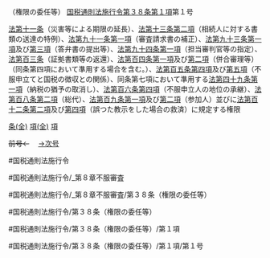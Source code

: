 （権限の委任等）
[国税通則法施行令第３８条第１項](国税通則法施行＿令＿第３８条第１項)第１号

[法第十一条](国税通則法＿＿＿＿＿第１１条第１項)（災害等による期限の延長）、[法第十三条第二項](国税通則法＿＿＿＿＿第１３条第２項)（相続人に対する書類の送達の特例）、[法第九十一条第一項](国税通則法＿＿＿＿＿第９１条第１項)（審査請求書の補正）、[法第九十三条第一項](国税通則法＿＿＿＿＿第９３条第１項)及び[第三項](国税通則法施行＿令＿第３８条第３項)（答弁書の提出等）、[法第九十四条第一項](国税通則法＿＿＿＿＿第９４条第１項)（担当審判官等の指定）、[法第百三条](国税通則法＿＿＿＿＿第１０３条第１項)（証拠書類等の返還）、[法第百四条第一項](国税通則法＿＿＿＿＿第１０４条第１項)及び[第二項](国税通則法施行＿令＿第３８条第２項)（併合審理等）（同条第四項において準用する場合を含む。）、[法第百五条第四項](国税通則法＿＿＿＿＿第１０５条第４項)及び[第五項](国税通則法施行＿令＿第３８条第５項)（不服申立てと国税の徴収との関係）、同条第七項において準用する[法第四十九条第一項](国税通則法＿＿＿＿＿第４９条第１項)（納税の猶予の取消し）、[法第百六条第四項](国税通則法＿＿＿＿＿第１０６条第４項)（不服申立人の地位の承継）、[法第百八条第二項](国税通則法＿＿＿＿＿第１０８条第２項)（総代）、[法第百九条第一項](国税通則法＿＿＿＿＿第１０９条第１項)及び[第二項](国税通則法施行＿令＿第３８条第２項)（参加人）並びに[法第百十二条第二項](国税通則法＿＿＿＿＿第１１２条第２項)及び[第四項](国税通則法施行＿令＿第３８条第４項)（誤つた教示をした場合の救済）に規定する権限

[条(全)](国税通則法施行＿令＿第３８条_.md)    [項(全)](国税通則法施行＿令＿第３８条第１項_.md)    [項](国税通則法施行＿令＿第３８条第１項.md)

~~前号←~~　  [→次号](国税通則法施行＿令＿第３８条第１項第２号.md)

#国税通則法施行令

#国税通則法施行令/_第８章不服審査

#国税通則法施行令/_第８章不服審査/第３８条（権限の委任等）

#国税通則法施行令/第３８条（権限の委任等）

#国税通則法施行令/第３８条（権限の委任等）/第１項

#国税通則法施行令/第３８条（権限の委任等）/第１項/第１号

